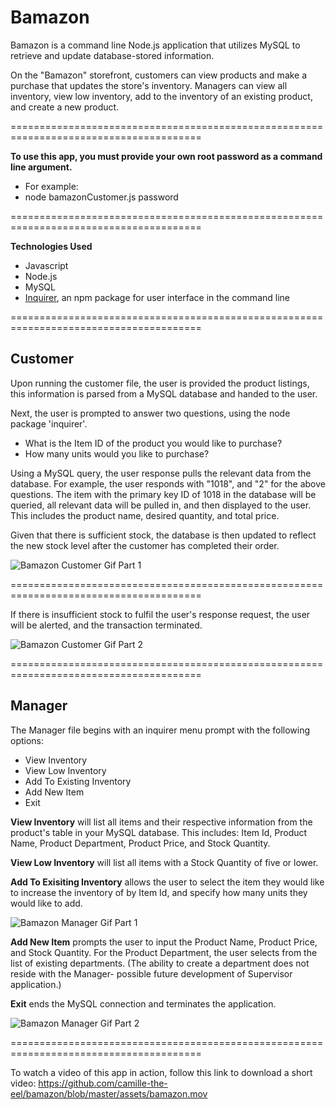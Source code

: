 # Bamazon

Bamazon is a command line Node.js application that utilizes MySQL to retrieve and update database-stored information. 

On the "Bamazon" storefront, customers can view products and make a purchase that updates the store's inventory. Managers can view all inventory, view low inventory, add to the inventory of an existing product, and create a new product.

=======================================================================================

**To use this app, you must provide your own root password as a command line argument.**
- For example:
- node bamazonCustomer.js password

=======================================================================================

**Technologies Used**
- Javascript
- Node.js
- MySQL
- <a href="https://www.npmjs.com/package/inquirer">Inquirer</a>, an npm package for user interface in the command line

=======================================================================================

## Customer

Upon running the customer file, the user is provided the product listings, this information is parsed from a MySQL database and handed to the user. 

Next, the user is prompted to answer two questions, using the node package 'inquirer'. 

- What is the Item ID of the product you would like to purchase?
- How many units would you like to purchase?

Using a MySQL query, the user response pulls the relevant data from the database. For example, the user responds with "1018", and "2" for the above questions. The item with the primary key ID of 1018 in the database will be queried, all relevant data will be pulled in, and then displayed to the user. This includes the product name, desired quantity, and total price. 

Given that there is sufficient stock, the database is then updated to reflect the new stock level after the customer has completed their order.

![Bamazon Customer Gif Part 1](assets/bamazonC-1.gif)

=======================================================================================

If there is insufficient stock to fulfil the user's response request, the user will be alerted, and the transaction terminated.

![Bamazon Customer Gif Part 2](assets/bamazonC-2.gif)

=======================================================================================

## Manager

The Manager file begins with an inquirer menu prompt with the following options: 

- View Inventory
- View Low Inventory
- Add To Existing Inventory
- Add New Item
- Exit

**View Inventory** will list all items and their respective information from the product's table in your MySQL database. This includes: Item Id, Product Name, Product Department, Product Price, and Stock Quantity.

**View Low Inventory** will list all items with a Stock Quantity of five or lower.

**Add To Exisiting Inventory** allows the user to select the item they would like to increase the inventory of by Item Id, and specify how many units they would like to add.

![Bamazon Manager Gif Part 1](assets/bamazonM-1.gif)

**Add New Item** prompts the user to input the Product Name, Product Price, and Stock Quantity. For the Product Department, the user selects from the list of existing departments. 
(The ability to create a department does not reside with the Manager- possible future development of Supervisor application.)

**Exit** ends the MySQL connection and terminates the application.

![Bamazon Manager Gif Part 2](assets/bamazonM-2.gif)

=======================================================================================

To watch a video of this app in action, follow this link to download a short video: 
https://github.com/camille-the-eel/bamazon/blob/master/assets/bamazon.mov
